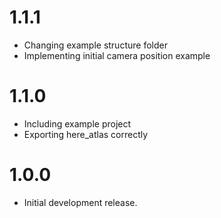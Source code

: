 # 1.1.1

* Changing example structure folder
* Implementing initial camera position example

# 1.1.0

* Including example project
* Exporting here_atlas correctly

# 1.0.0

* Initial development release.